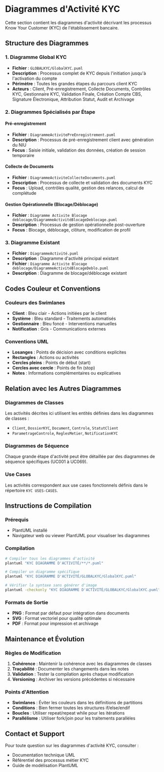 # Diagrammes d'Activité KYC

Cette section contient les diagrammes d'activité décrivant les processus Know Your Customer (KYC) de l'établissement bancaire.

## Structure des Diagrammes

### 1. Diagramme Global KYC
- **Fichier** : `GLOBALKYC/GlobalKYC.puml`
- **Description** : Processus complet de KYC depuis l'initiation jusqu'à l'activation du compte
- **Périmètre** : Toutes les grandes étapes du parcours client KYC
- **Acteurs** : Client, Pré-enregistrement, Collecte Documents, Contrôles KYC, Gestionnaire KYC, Validation Finale, Création Compte CBS, Signature Électronique, Attribution Statut, Audit et Archivage

### 2. Diagrammes Spécialisés par Étape

#### Pré-enregistrement
- **Fichier** : `DiagrammeActivitePreEnregistrement.puml`
- **Description** : Processus de pré-enregistrement client avec génération du NIU
- **Focus** : Saisie initiale, validation des données, création de session temporaire

#### Collecte de Documents
- **Fichier** : `DiagrammeActiviteCollecteDocuments.puml`
- **Description** : Processus de collecte et validation des documents KYC
- **Focus** : Upload, contrôles qualité, gestion des relances, calcul de complétude

#### Gestion Opérationnelle (Blocage/Déblocage)
- **Fichier** : `Diagramme Activite Blocage deblocage/DiagrammeActivitéBlocageDeblocage.puml`
- **Description** : Processus de gestion opérationnelle post-ouverture
- **Focus** : Blocage, déblocage, clôture, modification de profil

### 3. Diagramme Existant
- **Fichier** : `DiagrammeActivité.puml`
- **Description** : Diagramme d'activité principal existant
- **Fichier** : `Diagramme Activite Blocage deblocage/DiagrammeActivitéBlocageDeblo.puml`
- **Description** : Diagramme de blocage/déblocage existant

## Codes Couleur et Conventions

### Couleurs des Swimlanes
- **Client** : Bleu clair - Actions initiées par le client
- **Système** : Bleu standard - Traitements automatisés
- **Gestionnaire** : Bleu foncé - Interventions manuelles
- **Notification** : Gris - Communications externes

### Conventions UML
- **Losanges** : Points de décision avec conditions explicites
- **Rectangles** : Actions ou activités
- **Cercles pleins** : Points de début (start)
- **Cercles avec cercle** : Points de fin (stop)
- **Notes** : Informations complémentaires ou explicatives

## Relation avec les Autres Diagrammes

### Diagrammes de Classes
Les activités décrites ici utilisent les entités définies dans les diagrammes de classes :
- `Client`, `DossierKYC`, `Document`, `Controle`, `StatutClient`
- `ParametrageControle`, `ReglesMetier`, `NotificationKYC`

### Diagrammes de Séquence
Chaque grande étape d'activité peut être détaillée par des diagrammes de séquence spécifiques (UC001 à UC069).

### Use Cases
Les activités correspondent aux use cases fonctionnels définis dans le répertoire `KYC USES-CASES`.

## Instructions de Compilation

### Prérequis
- PlantUML installé
- Navigateur web ou viewer PlantUML pour visualiser les diagrammes

### Compilation
```bash
# Compiler tous les diagrammes d'activité
plantuml "KYC DIAGRAMME D'ACTIVITÉ/**/*.puml"

# Compiler un diagramme spécifique
plantuml "KYC DIAGRAMME D'ACTIVITÉ/GLOBALKYC/GlobalKYC.puml"

# Vérifier la syntaxe sans générer d'image
plantuml -checkonly "KYC DIAGRAMME D'ACTIVITÉ/GLOBALKYC/GlobalKYC.puml"
```

### Formats de Sortie
- **PNG** : Format par défaut pour intégration dans documents
- **SVG** : Format vectoriel pour qualité optimale
- **PDF** : Format pour impression et archivage

## Maintenance et Évolution

### Règles de Modification
1. **Cohérence** : Maintenir la cohérence avec les diagrammes de classes
2. **Traçabilité** : Documenter les changements dans les notes
3. **Validation** : Tester la compilation après chaque modification
4. **Versioning** : Archiver les versions précédentes si nécessaire

### Points d'Attention
- **Swimlanes** : Éviter les couleurs dans les définitions de partitions
- **Conditions** : Bien fermer toutes les structures if/else/endif
- **Boucles** : Utiliser repeat/repeat while pour les itérations
- **Parallélisme** : Utiliser fork/join pour les traitements parallèles

## Contact et Support
Pour toute question sur les diagrammes d'activité KYC, consulter :
- Documentation technique UML
- Référentiel des processus métier KYC
- Guide de modélisation PlantUML
